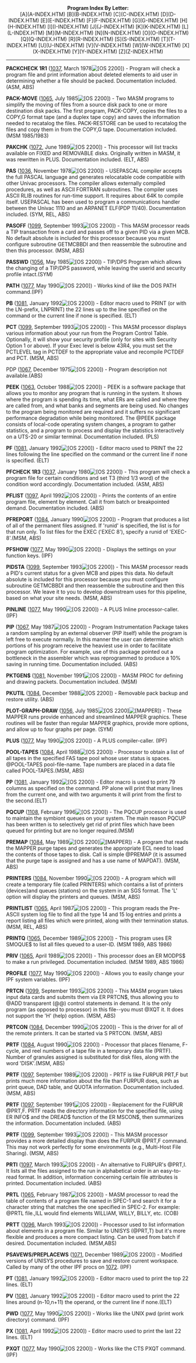 <x-sas-window top="42" bottom="765" left="4" right="534">



<center><b>Program Index By Letter:</b></center>

<center>[A](A-INDEX.HTM) [B](B-INDEX.HTM)
[C](C-INDEX.HTM) [D](D-INDEX.HTM)
[E](E-INDEX.HTM) [F](F-INDEX.HTM)
[G](G-INDEX.HTM) [H](H-INDEX.HTM)
[I](I-INDEX.HTM) [J](J-INDEX.HTM)
[K](K-INDEX.HTM) [L](L-INDEX.HTM)
[M](M-INDEX.HTM) [N](N-INDEX.HTM)
[O](O-INDEX.HTM) [Q](Q-INDEX.HTM)
[R](R-INDEX.HTM) [S](S-INDEX.HTM)
[T](T-INDEX.HTM) [U](U-INDEX.HTM)
[V](V-INDEX.HTM) [W](W-INDEX.HTM)
[X](X-INDEX.HTM) [Y](Y-INDEX.HTM)
[Z](Z-INDEX.HTM)</center>


&#10;
- - -
<b>PACKCHECK 1R1</b> ([1037](1037/INDEX.HTM), March
1978![[OS 2200]](../IMAGES/OS2200.JPG)) - Program will check a
program file and print information about deleted elements to aid user
in determining whether a file should be packed. Documentation
included. (ASM, ABS)


<b>PACK-MOVE</b> ([1065](1065/INDEX.HTM), July
1985![[OS 2200]](../IMAGES/OS2200.JPG)) - Two MASM programs to
simplify the moving of files from a source disk pack to one or more
destination disk packs. The first program, PACK-COPY, copies the
files to a COPY,G format tape (and a duplex tape copy) and saves the
information needed to recatalog the files. PACK-RESTORE can be used
to recatalog the files and copy them in from the COPY,G tape.
Documentation included. (MSM 1985/1983)


<b>PAKCHK</b> ([1072](1072/INDEX.HTM), June
1989![[OS 2200]](../IMAGES/OS2200.JPG)) - This processor will
list tracks available on FIXED and REMOVABLE disks. Originally
written in MASM, it was rewritten in PLUS. Documentation included.
(ELT, ABS)


<b>PAS</b> ([1036](1036/INDEX.HTM), November
1978![[OS 2200]](../IMAGES/OS2200.JPG)) - USEPASCAL compiler
accepts the full PASCAL language and generates relocatable code
compatible with other Univac processors. The compiler allows
externally compiled procedures, as well as ASCII FORTRAN subroutines.
The compiler uses ASCII RLIB routines for run-time support. It
requires about 64K to compile itself. USEPASCAL has been used to
program a communications handler between the Univac 1110 and an
ARPANET ELF(PDP 11/40). Documentation included. (SYM, REL, ABS)


<b>PASOFF</b> ([1099](1099/INDEX.HTM), September
1993![[OS 2200]](../IMAGES/OS2200.JPG)) - This MASM processor
reads a TIP transaction from a card and passes off to a given PID via
a given MCB. No default absolute is included for this processor
because you must configure subroutine GETMCBBDI and then reassemble
the subroutine and then this processor. (MSM, ABS)


<b>PASSWD</b> ([1056](1056/INDEX.HTM), May
1985![[OS 2200]](../IMAGES/OS2200.JPG)) - TIP/DPS Program which
allows the changing of a TIP/DPS password, while leaving the userid
and security profile intact.(SYM)


<b>PATH</b> ([1077](1077/INDEX.HTM), May 1990![[OS 2200]](../IMAGES/OS2200.JPG)) - Works kind of like the DOS PATH
command.(IPF)


<b>PB</b> ([1081](1081/INDEX.HTM), January
1992![[OS 2200]](../IMAGES/OS2200.JPG)) - Editor macro used to
PRINT (or with the LN-prefix, LNPRINT) the 22 lines up to the line
specified on the command or the current line if none is specified.
(ELT)


<b>PCT</b> ([1099](1099/INDEX.HTM), September
1993![[OS 2200]](../IMAGES/OS2200.JPG)) - This MASM processor
displays various information about your run from the Program Control
Table. Optionally, it will show your security profile (only for sites
with Security Option 1 or above). If your Exec level is below 43R4,
you must set the PCTLEVEL tag in PCTDEF to the appropriate value and
recompile PCTDEF and PCT. (MSM, ABS)


PDP ([1067](1067/INDEX.HTM), December 1975![[OS 2200]](../IMAGES/OS2200.JPG)) - Program description not
available.(ABS)


<b>PEEK</b> ([1063](1063/INDEX.HTM), October
1988![[OS 2200]](../IMAGES/OS2200.JPG)) - PEEK is a software
package that allows you to monitor any program that is running in the
system. It shows where the program is spending its time, what ERs are
called and where they are called from, and what banks and segments
are being used. No changes to the program being monitored are
required and it suffers no significant performance degradation while
being monitored. The @PEEK package consists of local-code operating
system changes, a program to gather statistics, and a program to
process and display the statistics interactively on a UTS-20 or
similar terminal. Documentation included. (PLS)


<b>PF</b> ([1081](1081/INDEX.HTM), January
1992![[OS 2200]](../IMAGES/OS2200.JPG)) - Editor macro used to
PRINT the 22 lines following the line specified on the command or the
current line if none is specified. (ELT)


<b>PFCHECK 1R3</b> ([1037](1037/INDEX.HTM),
January 1980![[OS 2200]](../IMAGES/OS2200.JPG)) - This program will
check a program file for certain conditions and set T3 (third 1/3
word) of the condition word accordingly. Documentation included.
(ASM, ABS)


<b>PFLIST</b> ([1097](1097/INDEX.HTM), April
1992![[OS 2200]](../IMAGES/OS2200.JPG)) - Prints the contents of
an entire program file, element by element. Call it from batch or
breakpointed demand. Documentation included. (ABS)


<b>PFREPORT</b> ([1084](1084/INDEX.HTM), January
1990![[OS 2200]](../IMAGES/OS2200.JPG)) - Program that produces
a list of all of the permanent files assigned. If 'runid' is
specified, the list is for that run only. To list files for the EXEC
('EXEC 8'), specify a runid of 'EXEC-8'.(MSM, ABS)


<b>PFSHOW</b> ([1077](1077/INDEX.HTM), May
1990![[OS 2200]](../IMAGES/OS2200.JPG)) - Displays the settings
on your function keys. (IPF)


<b>PIDSTA</b> ([1099](1099/INDEX.HTM), September
1993![[OS 2200]](../IMAGES/OS2200.JPG)) - This MASM processor
reads a PID's current status for a given MCB and pipes this data. No
default absolute is included for this processor because you must
configure subroutine GETMCBBDI and then reassemble the subroutine and
then this processor. We leave it to you to develop downstream uses
for this pipeline, based on what your site needs. (MSM, ABS)


<b>PINLINE</b> ([1077](1077/INDEX.HTM), May
1990![[OS 2200]](../IMAGES/OS2200.JPG)) - A PLUS Inline
processor-caller.(IPF)


<b>PIP</b> ([1067](1067/INDEX.HTM), May 1987![[OS 2200]](../IMAGES/OS2200.JPG)) - Program Instrumentation Package
takes a random sampling by an external observer (PIP itself) while
the program is left free to execute normally. In this manner the user
can determine which portions of his program receive the heaviest use
in order to facilitate program optimization. For example, use of this
package pointed out a bottleneck in the assembler which was
reprogrammed to produce a 10% saving in running time. Documentation
included. (ABS)


<b>PKTGEN$</b> ([1081](1081/INDEX.HTM), November
1991![[OS 2200]](../IMAGES/OS2200.JPG)) - MASM PROC for defining
and drawing packets. Documentation included. (MSM)


<b>PKUTIL</b> ([1084](1084/INDEX.HTM), December
1988![[OS 2200]](../IMAGES/OS2200.JPG)) - Removable pack backup
and restore utility. (ABS)


<b>PLOT-GRAPH-DRAW</b> ([1056](1056/INDEX.HTM),
July 1985![[OS 2200]](../IMAGES/OS2200.JPG)![[MAPPER]](../IMAGES/MAPPER.JPG)) - These MAPPER runs provide
enhanced and streamlined MAPPER graphics. These routines will be
faster than regular MAPPER graphics, provide more options, and allow
up to four graphs per page. (SYM)


<b>PLUS</b> ([1077](1077/INDEX.HTM), May 1990![[OS 2200]](../IMAGES/OS2200.JPG)) - A PLUS compiler-caller. (IPF)


<b>POOL-TAPES</b> ([1084](1084/INDEX.HTM), April
1988![[OS 2200]](../IMAGES/OS2200.JPG)) - Processor to obtain a
list of all tapes in the specified FAS tape pool whose user status is
spaces. @POOL-TAPES pool-file-name. Tape numbers are placed in a data
file called POOL-TAPES.(MSM, ABS)


<b>PP</b> ([1081](1081/INDEX.HTM), January
1992![[OS 2200]](../IMAGES/OS2200.JPG)) - Editor macro is used
to print 79 columns as specified on the command. PP alone will print
that many lines from the current one, and with two arguments it will
print from the first to the second.(ELT)


<b>PQCUP</b> ([1108](1108/INDEX.HTM), February
1996![[OS 2200]](../IMAGES/OS2200.JPG)) - The PQCUP processor is
used to maintain the symbiont queues on your system. The main reason
PQCUP has been written is to selectively get rid of print files which
have been queued for printing but are no longer required.(MSM)


<b>PREMAP</b> ([1084](1084/INDEX.HTM), May
1989![[OS 2200]](../IMAGES/OS2200.JPG)![[MAPPER]](../IMAGES/MAPPER.JPG)) - A program that reads the MAPPER
purge tapes and generates the appropriate ECL need to load the
contents of those tapes to disk. Call is simple @PREMAP (it is
assumed that the purge tape is assigned and has a use name of
MAPDAT). (MSM, ABS)


<b>PRINTERS</b> ([1084](1084/INDEX.HTM), November
1990![[OS 2200]](../IMAGES/OS2200.JPG)) - A program which will
create a temporary file (called PRINTERS) which contains a list of
printers (devices)and queues (stations) on the system in an SGS
format. The 'L' option will display the printers and queues. (MSM,
ABS)


<b>PRINTLIST</b> ([1065](1065/INDEX.HTM), April
1987![[OS 2200]](../IMAGES/OS2200.JPG)) - This program reads the
Pre-ASCII system log file to find all the type 14 and 15 log entries
and prints a report listing all files which were printed, along with
their termination status.(MSM, REL, ABS)


<b>PRINTQ</b> ([1065](1065/INDEX.HTM), December
1989![[OS 2200]](../IMAGES/OS2200.JPG)) - This program uses ER
SMOQUE$ to list all files queued to a user-ID. (MSM 1989, ABS 1986)


<b>PRIV</b> ([1065](1065/INDEX.HTM), April
1989![[OS 2200]](../IMAGES/OS2200.JPG)) - This processor does an
ER MODPS$ to make a run privileged. Documentation included. (MSM
1989, ABS 1986)


<b>PROFILE</b> ([1077](1077/INDEX.HTM), May
1990![[OS 2200]](../IMAGES/OS2200.JPG)) - Allows you to easily
change your IPF system variables. (IPF)


<b>PRTCN</b> ([1099](1099/INDEX.HTM), September
1993![[OS 2200]](../IMAGES/OS2200.JPG)) - This MASM program
takes input data cards and submits them via ER PRTCN$, thus allowing
you to @ADD transparent (@@) control statements in demand. It is the
only program (as opposed to processor) in this file--you must @XQT
it. It does not support the 'H' (help) option. (MSM, ABS)


<b>PRTCON</b> ([1084](1084/INDEX.HTM), December
1990![[OS 2200]](../IMAGES/OS2200.JPG)) - This is the driver for
all of the remote printers. It can be started via S PRTCON. (MSM,
ABS)


<b>PRTF</b> ([1084](1084/INDEX.HTM), August
1990![[OS 2200]](../IMAGES/OS2200.JPG)) - Processor that places
filename, F-cycle, and reel numbers of a tape file in a temporary
data file (PRTF). Number of granules assigned is substituted for disk
files, along with the word 'DISK'.(MSM, ABS)


<b>PRTF</b> ([1097](1097/INDEX.HTM), September
1989![[OS 2200]](../IMAGES/OS2200.JPG)) - PRTF is like FURPUR
PRT,F but prints much more information about the file than FURPUR
does, such as print queue, DAD table, and QUOTA information.
Documentation included. (MSM, ABS)


<b>PRTF</b> ([1097](1097/INDEX.HTM), September
1991![[OS 2200]](../IMAGES/OS2200.JPG)) - Replacement for the
FURPUR @PRT,F. PRTF reads the directory information for the specified
file, using ER INFO$ and the DREAD$ function of the ER MSCON$, then
summarizes the information. Documentation included. (ABS)


<b>PRTF</b> ([1099](1099/INDEX.HTM), September
1993![[OS 2200]](../IMAGES/OS2200.JPG)) - This MASM processor
provides a more detailed display than does the FURPUR @PRT,F command.
This may not work perfectly for some environments (e.g., Multi-Host
File Sharing). (MSM, ABS)


<b>PRTI</b> ([1097](1097/INDEX.HTM), March
1993![[OS 2200]](../IMAGES/OS2200.JPG)) - An alternative to
FURPUR's @PRT,I. It lists all the files assigned to the run in
alphabetical order in an easy-to-read format. In addition,
information concerning certain file attributes is printed.
Documentation included. (ABS)


<b>PRTL</b> ([1065](1065/INDEX.HTM), February
1987![[OS 2200]](../IMAGES/OS2200.JPG)) - MASM processor to read
the table of contents of a program file named in SPEC-1 and search it
for a character string that matches the one specified in SPEC-2. For
example: @PRTL file.,ILL would find elements WILLIAM, WILLY, BILLY,
etc. (COB)


<b>PRTT</b> ([1096](1096/INDEX.HTM), March
1993![[OS 2200]](../IMAGES/OS2200.JPG)) - Processor used to list
information about elements in a program file. Similar to UNISYS
(@PRT,T) but it's more flexible and produces a more compact listing.
Can be used from batch if desired. Documentation included. (MSM,ABS)


<b>PSAVEWS/PREPLACEWS</b>
([1071](1072/INDEX.HTM), December 1989![[OS 2200]](../IMAGES/OS2200.JPG)) - Modified versions of UNISYS
procedures to save and restore current workspace. Called by many of
the other IPF procs on [1072](1072/INDEX.HTM). (IPF)


<b>PT</b> ([1081](1081/INDEX.HTM), January
1992![[OS 2200]](../IMAGES/OS2200.JPG)) - Editor macro used to
print the top 22 lines. (ELT)


<b>PV</b> ([1081](1081/INDEX.HTM), January
1992![[OS 2200]](../IMAGES/OS2200.JPG)) - Editor macro used to
print the 22 lines around (n-10,n+11) the operand, or the current
line if none.(ELT)


<b>PWD</b> ([1077](1077/INDEX.HTM), May 1990![[OS 2200]](../IMAGES/OS2200.JPG)) - Works like the UNIX pwd (print
work directory) command. (IPF)


<b>PX</b> ([1081](1081/INDEX.HTM), April 1992![[OS 2200]](../IMAGES/OS2200.JPG)) - Editor macro used to print the
last 22 lines. (ELT)


<b>PXQT</b> ([1077](1077/INDEX.HTM), May 1990![[OS 2200]](../IMAGES/OS2200.JPG)) - Works like the CTS PXQT
command.(IPF)


&nbsp;


</x-sas-window>